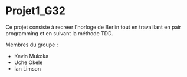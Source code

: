 # Projet1_G32

Ce projet consiste à recréer l'horloge de Berlin tout en travaillant en pair programming et en suivant la méthode TDD.

Membres du groupe :
- Kevin Mukoka
- Uche Okele
- Ian Limson
